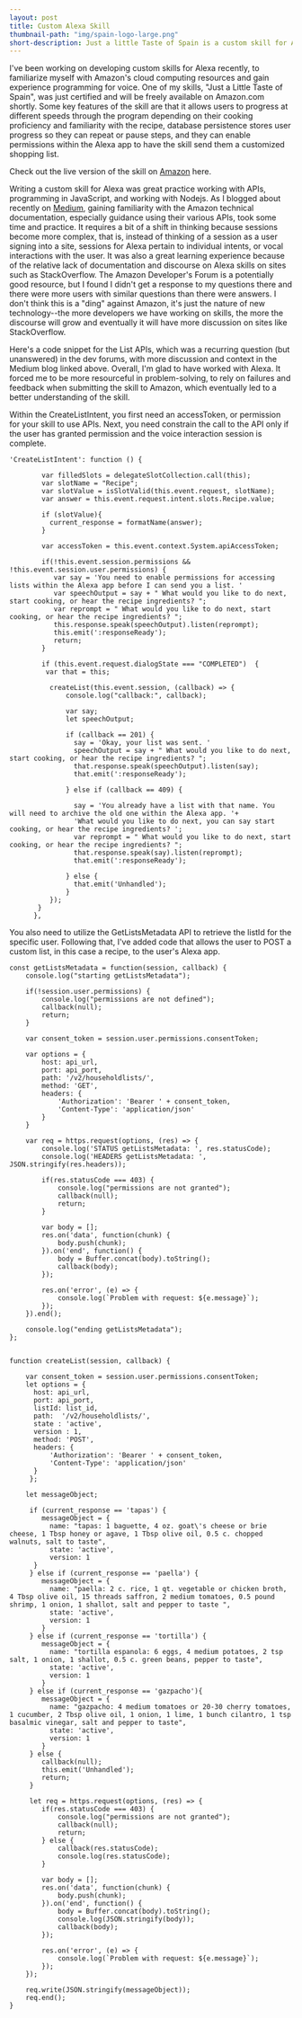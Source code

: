 ```yaml
---
layout: post
title: Custom Alexa Skill
thumbnail-path: "img/spain-logo-large.png"
short-description: Just a little Taste of Spain is a custom skill for Alexa that provides guided cooking instructions and utilizes Amazon's List APIs to send custom lists to the user's home Alexa app.
---
```


I've been working on developing custom skills for Alexa recently, to familiarize myself with Amazon's cloud computing resources and gain experience programming for voice. One of my skills, "Just a Little Taste of Spain", was just certified and will be freely available on Amazon.com shortly. Some key features of the skill are that it allows users to progress at different speeds through the program depending on their cooking proficiency and familiarity with the recipe, database persistence stores user progress so they can repeat or pause steps, and they can enable permissions within the Alexa app to have the skill send them a customized shopping list.

Check out the live version of the skill on [Amazon](https://www.amazon.com/Cheney-Shreve-Little-Taste-Spain/dp/B07BDCFBXN/ref=sr_1_1?s=digital-skills&ie=UTF8&qid=1521938366&sr=1-1&keywords=just+a+little+taste+of+spain) here.


Writing a custom skill for Alexa was great practice working with APIs, programming in JavaScript, and working with Nodejs. As I blogged about recently on [Medium](https://medium.com/why-i-developed-badass-women-facts-for-alexa/building-a-custom-alexa-skill-that-utilizes-the-list-apis-post-success-3a38f824e83e), gaining familiarity with the Amazon technical documentation, especially guidance using their various APIs, took some time and practice. It requires a bit of a shift in thinking because sessions become more complex, that is, instead of thinking of a session as a user signing into a site, sessions for Alexa pertain to individual intents, or vocal interactions with the user. It was also a great learning experience because of the relative lack of documentation and discourse on Alexa skills on sites such as StackOverflow. The Amazon Developer's Forum is a potentially good resource, but I found I didn't get a response to my questions there and there were more users with similar questions than there were answers. I don't think this is a "ding" against Amazon, it's just the nature of new technology--the more developers we have working on skills, the more the discourse will grow and eventually it will have more discussion on sites like StackOverflow.

Here's a code snippet for the List APIs, which was a recurring question (but unanswered) in the dev forums, with more discussion and context in the Medium blog linked above. Overall, I'm glad to have worked with Alexa. It forced me to be more resourceful in problem-solving, to rely on failures and feedback when submitting the skill to Amazon, which eventually led to a better understanding of the skill.

Within the CreateListIntent, you first need an accessToken, or permission for your skill to use APIs. Next, you need constrain the call to the API only if the user has granted permission and the voice interaction session is complete.

```
'CreateListIntent': function () {

        var filledSlots = delegateSlotCollection.call(this);
        var slotName = "Recipe";
        var slotValue = isSlotValid(this.event.request, slotName);
        var answer = this.event.request.intent.slots.Recipe.value;

        if (slotValue){
          current_response = formatName(answer);
        }

        var accessToken = this.event.context.System.apiAccessToken;

        if(!this.event.session.permissions && !this.event.session.user.permissions) {
           var say = 'You need to enable permissions for accessing lists within the Alexa app before I can send you a list. '
           var speechOutput = say + " What would you like to do next, start cooking, or hear the recipe ingredients? ";
           var reprompt = " What would you like to do next, start cooking, or hear the recipe ingredients? ";
           this.response.speak(speechOutput).listen(reprompt);
           this.emit(':responseReady');
           return;
        }

        if (this.event.request.dialogState === "COMPLETED")  {
         var that = this;

          createList(this.event.session, (callback) => {
              console.log("callback:", callback);

              var say;
              let speechOutput;

              if (callback == 201) {
                say = 'Okay, your list was sent. '
                speechOutput = say + " What would you like to do next, start cooking, or hear the recipe ingredients? ";
                that.response.speak(speechOutput).listen(say);
                that.emit(':responseReady');

              } else if (callback == 409) {

                say = 'You already have a list with that name. You will need to archive the old one within the Alexa app. '+
                'What would you like to do next, you can say start cooking, or hear the recipe ingredients? ';
                var reprompt = " What would you like to do next, start cooking, or hear the recipe ingredients? ";
                that.response.speak(say).listen(reprompt);
                that.emit(':responseReady');

              } else {
                that.emit('Unhandled');
              }
          });
       }
      },

```

You also need to utilize the GetListsMetadata API to retrieve the listId for the specific user. Following that, I've added code that allows the user to POST a custom list, in this case a recipe, to the user's Alexa app.

```
const getListsMetadata = function(session, callback) {
    console.log("starting getListsMetadata");

    if(!session.user.permissions) {
        console.log("permissions are not defined");
        callback(null);
        return;
    }

    var consent_token = session.user.permissions.consentToken;

    var options = {
        host: api_url,
        port: api_port,
        path: '/v2/householdlists/',
        method: 'GET',
        headers: {
            'Authorization': 'Bearer ' + consent_token,
            'Content-Type': 'application/json'
        }
    }

    var req = https.request(options, (res) => {
        console.log('STATUS getListsMetadata: ', res.statusCode);
        console.log('HEADERS getListsMetadata: ', JSON.stringify(res.headers));

        if(res.statusCode === 403) {
            console.log("permissions are not granted");
            callback(null);
            return;
        }

        var body = [];
        res.on('data', function(chunk) {
            body.push(chunk);
        }).on('end', function() {
            body = Buffer.concat(body).toString();
            callback(body);
        });

        res.on('error', (e) => {
            console.log(`Problem with request: ${e.message}`);
        });
    }).end();

    console.log("ending getListsMetadata");
};


function createList(session, callback) {

    var consent_token = session.user.permissions.consentToken;
    let options = {
      host: api_url,
      port: api_port,
      listId: list_id,
      path:  '/v2/householdlists/',
      state : 'active',
      version : 1,
      method: 'POST',
      headers: {
          'Authorization': 'Bearer ' + consent_token,
          'Content-Type': 'application/json'
      }
     };

    let messageObject;

     if (current_response == 'tapas') {
        messageObject = {
          name: "tapas: 1 baguette, 4 oz. goat\'s cheese or brie cheese, 1 Tbsp honey or agave, 1 Tbsp olive oil, 0.5 c. chopped walnuts, salt to taste",
          state: 'active',
          version: 1
      }
     } else if (current_response == 'paella') {
        messageObject = {
          name: "paella: 2 c. rice, 1 qt. vegetable or chicken broth, 4 Tbsp olive oil, 15 threads saffron, 2 medium tomatoes, 0.5 pound shrimp, 1 onion, 1 shallot, salt and pepper to taste ",
          state: 'active',
          version: 1
        }
     } else if (current_response == 'tortilla') {
        messageObject = {
          name: "tortilla espanola: 6 eggs, 4 medium potatoes, 2 tsp salt, 1 onion, 1 shallot, 0.5 c. green beans, pepper to taste",
          state: 'active',
          version: 1
        }
     } else if (current_response == 'gazpacho'){
        messageObject = {
          name: "gazpacho: 4 medium tomatoes or 20-30 cherry tomatoes, 1 cucumber, 2 Tbsp olive oil, 1 onion, 1 lime, 1 bunch cilantro, 1 tsp basalmic vinegar, salt and pepper to taste",
          state: 'active',
          version: 1
        }
     } else {
        callback(null);
        this.emit('Unhandled');
        return;
     }

     let req = https.request(options, (res) => {
        if(res.statusCode === 403) {
            console.log("permissions are not granted");
            callback(null);
            return;
        } else {
            callback(res.statusCode);
            console.log(res.statusCode);
        }

        var body = [];
        res.on('data', function(chunk) {
            body.push(chunk);
        }).on('end', function() {
            body = Buffer.concat(body).toString();
            console.log(JSON.stringify(body));
            callback(body);
        });

        res.on('error', (e) => {
            console.log(`Problem with request: ${e.message}`);
        });
    });

    req.write(JSON.stringify(messageObject));
    req.end();
}

```
